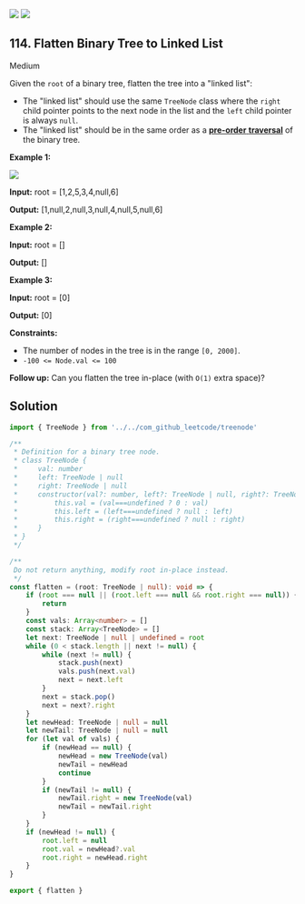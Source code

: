 [![](https://img.shields.io/github/stars/javadev/LeetCode-in-All?label=Stars&style=flat-square)](https://github.com/javadev/LeetCode-in-All)
[![](https://img.shields.io/github/forks/javadev/LeetCode-in-All?label=Fork%20me%20on%20GitHub%20&style=flat-square)](https://github.com/javadev/LeetCode-in-All/fork)

## 114\. Flatten Binary Tree to Linked List

Medium

Given the `root` of a binary tree, flatten the tree into a "linked list":

*   The "linked list" should use the same `TreeNode` class where the `right` child pointer points to the next node in the list and the `left` child pointer is always `null`.
*   The "linked list" should be in the same order as a [**pre-order** **traversal**](https://en.wikipedia.org/wiki/Tree_traversal#Pre-order,_NLR) of the binary tree.

**Example 1:**

![](https://assets.leetcode.com/uploads/2021/01/14/flaten.jpg)

**Input:** root = [1,2,5,3,4,null,6]

**Output:** [1,null,2,null,3,null,4,null,5,null,6] 

**Example 2:**

**Input:** root = []

**Output:** [] 

**Example 3:**

**Input:** root = [0]

**Output:** [0] 

**Constraints:**

*   The number of nodes in the tree is in the range `[0, 2000]`.
*   `-100 <= Node.val <= 100`

**Follow up:** Can you flatten the tree in-place (with `O(1)` extra space)?

## Solution

```typescript
import { TreeNode } from '../../com_github_leetcode/treenode'

/**
 * Definition for a binary tree node.
 * class TreeNode {
 *     val: number
 *     left: TreeNode | null
 *     right: TreeNode | null
 *     constructor(val?: number, left?: TreeNode | null, right?: TreeNode | null) {
 *         this.val = (val===undefined ? 0 : val)
 *         this.left = (left===undefined ? null : left)
 *         this.right = (right===undefined ? null : right)
 *     }
 * }
 */

/**
 Do not return anything, modify root in-place instead.
 */
const flatten = (root: TreeNode | null): void => {
    if (root === null || (root.left === null && root.right === null)) {
        return
    }
    const vals: Array<number> = []
    const stack: Array<TreeNode> = []
    let next: TreeNode | null | undefined = root
    while (0 < stack.length || next != null) {
        while (next != null) {
            stack.push(next)
            vals.push(next.val)
            next = next.left
        }
        next = stack.pop()
        next = next?.right
    }
    let newHead: TreeNode | null = null
    let newTail: TreeNode | null = null
    for (let val of vals) {
        if (newHead == null) {
            newHead = new TreeNode(val)
            newTail = newHead
            continue
        }
        if (newTail != null) {
            newTail.right = new TreeNode(val)
            newTail = newTail.right
        }
    }
    if (newHead != null) {
        root.left = null
        root.val = newHead?.val
        root.right = newHead.right
    }
}

export { flatten }
```